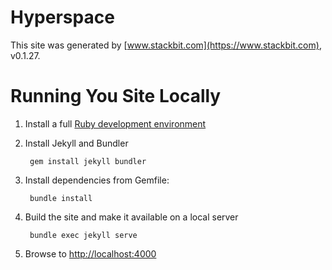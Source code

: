 # Hyperspace

This site was generated by [www.stackbit.com](https://www.stackbit.com), v0.1.27.


# Running You Site Locally

1. Install a full [Ruby development environment](https://jekyllrb.com/docs/installation/)

2. Install Jekyll and Bundler

        gem install jekyll bundler

3. Install dependencies from Gemfile:

        bundle install

3. Build the site and make it available on a local server

        bundle exec jekyll serve

4. Browse to [http://localhost:4000](http://localhost:4000)
